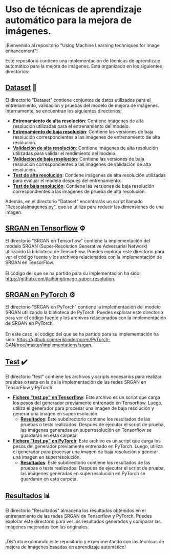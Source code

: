 # Uso de técnicas de aprendizaje automático para la mejora de imágenes.

¡Bienvenido al repositorio "Using Machine Learning techniques for image enhancement"!

Este repositorio contiene una implementación de técnicas de aprendizaje automático para la mejora de imágenes. Está organizado en los siguientes directorios:

## [Dataset](./Dataset) :file_folder:
El directorio "Dataset" contiene conjuntos de datos utilizados para el entrenamiento, validación y pruebas del modelo de mejora de imágenes. Internamente, se encuentran los siguientes directorios:

- [**Entrenamiento de alta resolución**](./Dataset/Chest_X-Ray_train_HR): Contiene imágenes de alta resolución utilizadas para el entrenamiento del modelo.
- [**Entrenamiento de baja resolución**](./Dataset/Chest_X-Ray_train_LR): Contiene las versiones de baja resolución correspondientes a las imágenes de entrenamiento de alta resolución.
- [**Validación de alta resolución**](./Dataset/Chest_X-Ray_valid_HR): Contiene imágenes de alta resolución utilizadas para validar el rendimiento del modelo.
- [**Validación de baja resolución**](./Dataset/Chest_X-Ray_valid_LR): Contiene las versiones de baja resolución correspondientes a las imágenes de validación de alta resolución.
- [**Test de alta resolución**](./Dataset/Chest_X-Ray_test_HR): Contiene imágenes de alta resolución utilizadas para evaluar el modelo después del entrenamiento.
- [**Test de baja resolución**](./Dataset/Chest_X-Ray_test_LR): Contiene las versiones de baja resolución correspondientes a las imágenes de prueba de alta resolución.

Además, en el directorio "Dataset" encontrarás un script llamado "[ReescalaImagenes.py](./Dataset/ReescalaImagenes.py)", que se utiliza para reducir las dimensiones de una imagen.

## [SRGAN en Tensorflow](./SRGAN%20en%20Tensorflow) :gear:
El directorio "SRGAN en Tensorflow" contiene la implementación del modelo SRGAN (Super-Resolution Generative Adversarial Network) utilizando la biblioteca de TensorFlow. Puedes explorar este directorio para ver el código fuente y los archivos relacionados con la implementación de SRGAN en TensorFlow.
<br><br>El código del que se ha partido para su implementación ha sido: https://github.com/jlaihong/image-super-resolution.

## [SRGAN en PyTorch](./SRGAN%20en%20PyTorch) :gear:
El directorio "SRGAN en PyTorch" contiene la implementación del modelo SRGAN utilizando la biblioteca de PyTorch. Puedes explorar este directorio para ver el código fuente y los archivos relacionados con la implementación de SRGAN en PyTorch.
<br><br>En este caso, el código del que se ha partido para su implementación ha sido: https://github.com/eriklindernoren/PyTorch-GAN/tree/master/implementations/srgan.

## [Test](./Test) :heavy_check_mark:
El directorio "test" contiene los archivos y scripts necesarios para realizar pruebas o tests en la de la implementación de las redes SRGAN en TensorFlow y PyTorch.
- [**Fichero "test.py" en Tensorflow**](Test/Test_Tensorflow/test.py): Este archivo es un script que carga los pesos del generador previamente entrenado en Tensorflow. Luego, utiliza el generador para procesar una imagen de baja resolución y generar una imagen en superresolución.
    - [**Resultados**](Test/Test_Tensorflow/TestImages/results/): Este subdirectorio contiene los resultados de las pruebas o tests realizados. Después de ejecutar el script de prueba, las imágenes generadas en superresolución en Tensorflow se guardarán en esta carpeta.
- [**Fichero "test.py" en PyTorch**](Test/Test_PyTorch/test.py): Este archivo es un script que carga los pesos del generador previamente entrenado en PyTorch. Luego, utiliza el generador para procesar una imagen de baja resolución y generar una imagen en superresolución.
    - [**Resultados**](Test/Test_PyTorch/TestImages/results/): Este subdirectorio contiene los resultados de las pruebas o tests realizados. Después de ejecutar el script de prueba, las imágenes generadas en superresolución en PyTorch se guardarán en esta carpeta.

## [Resultados](./Resultados) :bar_chart:
El directorio "Resultados" almacena los resultados obtenidos en el entrenamiento de las redes SRGAN de Tensorflow y PyTorch. Puedes explorar este directorio para ver los resultados generados y comparar las imágenes mejoradas con las originales.

## 
¡Disfruta explorando este repositorio y experimentando con las técnicas de mejora de imágenes basadas en aprendizaje automático!

